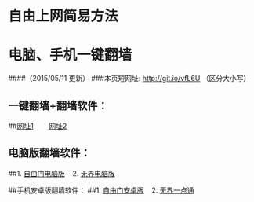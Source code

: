 # 自由上网简易方法
# 电脑、手机一键翻墙
####（2015/05/11 更新）
###本页短网址: http://git.io/vfL6U （区分大小写）

## 一键翻墙+翻墙软件：
##<a href="https://d3fmnf6otobp4d.cloudfront.net" target="_blank">网址1</a>&nbsp;&nbsp;&nbsp;&nbsp;&nbsp;&nbsp;&nbsp;&nbsp;<a href="https://d2fxxxdgj247cl.cloudfront.net" target="_blank">网址2</a>

## 电脑版翻墙软件：
##1. <a href="https://d2b3ah0sq3wcz8.cloudfront.net/fga01.php?fid=fg753p.zip" target="_blank">自由门电脑版</a>&nbsp;&nbsp;&nbsp;&nbsp;2. <a href="https://d2b3ah0sq3wcz8.cloudfront.net/fga01.php?fid=u1405.zip" target="_blank">无界电脑版</a>

##手机安卓版翻墙软件：
##1. <a href="https://d2b3ah0sq3wcz8.cloudfront.net/fga01.php?fid=fgma32.apk" target="_blank">自由门安卓版</a>&nbsp;&nbsp;&nbsp;&nbsp;2. <a href="https://d2b3ah0sq3wcz8.cloudfront.net/fga01.php?fid=um3.1.apk" target="_blank">无界一点通</a>
